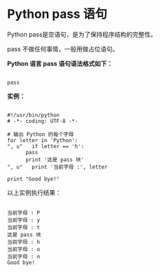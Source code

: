 Python  pass 语句
===============

 Python pass是空语句，是为了保持程序结构的完整性。

 pass 不做任何事情，一般用做占位语句。

 **Python 语言 pass 语句语法格式如下：**

 
```

pass

```

 **实例：**

 
```

#!/usr/bin/python
# -*- coding: UTF-8 -*- 

# 输出 Python 的每个字母
for letter in 'Python':
", u"   if letter == 'h':
      pass
      print '这是 pass 块'
", u"   print '当前字母 :', letter

print "Good bye!"

```

 以上实例执行结果：

 
```

当前字母 : P
当前字母 : y
当前字母 : t
这是 pass 块
当前字母 : h
当前字母 : o
当前字母 : n
Good bye!

```


